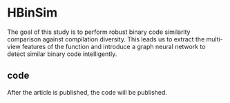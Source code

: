 # HBinSim
The goal of this study is to perform robust binary code similarity comparison against compilation diversity. This leads us to extract the multi-view features of the function and introduce a graph neural network to detect similar binary code intelligently.

## code

After the article is published, the code will be published.
